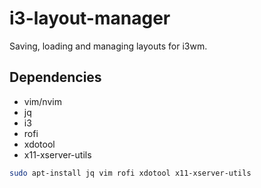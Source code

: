 # i3-layout-manager
Saving, loading and managing layouts for i3wm.

## Dependencies

* vim/nvim
* jq
* i3
* rofi
* xdotool
* x11-xserver-utils

```bash
sudo apt-install jq vim rofi xdotool x11-xserver-utils
```
